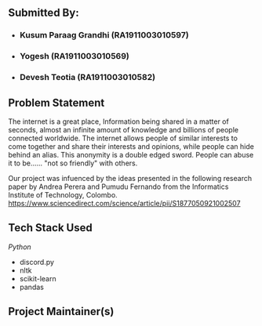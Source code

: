 ## Submitted By:
* ### Kusum Paraag Grandhi (RA1911003010597)
* ### Yogesh (RA1911003010569)
* ### Devesh Teotia (RA1911003010582)
>
<h2 align= "left"><b>Problem Statement</b></h2>
The internet is a great place, Information being shared in a matter of seconds, almost an infinite amount of knowledge and billions of people connected worldwide. The internet allows people of similar interests to come together and share their interests and opinions, while people can hide behind an alias. This anonymity is a double edged sword. People can abuse it to be...... "not so friendly" with others. 

Our project was infuenced by the ideas presented in the following research paper by Andrea Perera and Pumudu Fernando from the Informatics Institute of Technology, Colombo.
https://www.sciencedirect.com/science/article/pii/S1877050921002507

<h2 align= "left"><b>Tech Stack Used</b></h2>

*Python*
* discord.py
* nltk
* scikit-learn
* pandas

<h2 align= "left"><b>Project Maintainer(s)</b></h2>

                                                                                                                                              
